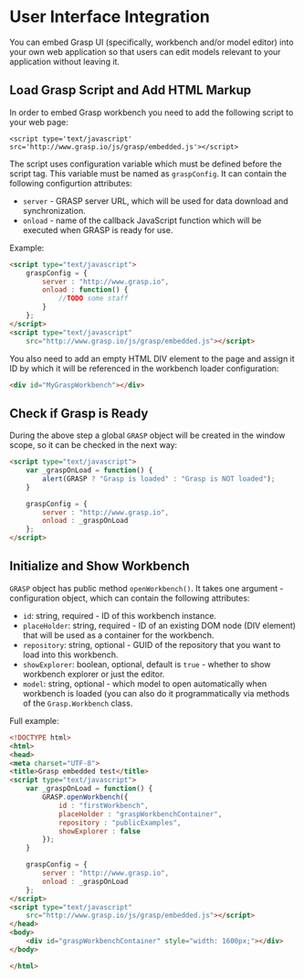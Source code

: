 # User Interface Integration

You can embed Grasp UI (specifically, workbench and/or model editor) into your own web application so that users can edit models relevant to your application without leaving it.

## Load Grasp Script and Add HTML Markup

In order to embed Grasp workbench you need to add the following script to your web page:

`<script type='text/javascript' src='http://www.grasp.io/js/grasp/embedded.js'></script>`

The script uses configuration variable which must be defined before the script tag. This variable must be named as `graspConfig`. It can contain the following configurtion attributes:

* `server` - GRASP server URL, which will be used for data download and synchronization.
* `onload` - name of the callback JavaScript function which will be executed when GRASP is ready for use.

Example:

```html
<script type="text/javascript">
	graspConfig = {
		server : "http://www.grasp.io",
		onload : function() {
			//TODO some staff
		}
	};
</script>
<script type="text/javascript"
	src="http://www.grasp.io/js/grasp/embedded.js"></script>
```

You also need to add an empty HTML DIV element to the page and assign it ID by which it will be referenced in the workbench loader configuration:

```html
<div id="MyGraspWorkbench"></div>
```

## Check if Grasp is Ready

During the above step a global `GRASP` object will be created in the window scope, so it can be checked in the next way:

```html
<script type="text/javascript">
    var _graspOnLoad = function() {
    	alert(GRASP ? "Grasp is loaded" : "Grasp is NOT loaded");
    }

	graspConfig = {
		server : "http://www.grasp.io",
		onload : _graspOnLoad
	};
</script>
```

## Initialize and Show Workbench

`GRASP` object has public method `openWorkbench()`. It takes one argument - configuration object, which can contain the following attributes:

* `id`: string, required - ID of this workbench instance.
* `placeHolder`: string, required - ID of an existing DOM node (DIV element) that will be used as a container for the workbench.
* `repository`: string, optional - GUID of the repository that you want to load into this workbench.
* `showExplorer`: boolean, optional, default is `true` - whether to show workbench explorer or just the editor.
* `model`: string, optional - which model to open automatically when workbench is loaded (you can also do it programmatically via methods of the `Grasp.Workbench` class.

Full example:

```html
<!DOCTYPE html>
<html>
<head>
<meta charset="UTF-8">
<title>Grasp embedded test</title>
<script type="text/javascript">
	var _graspOnLoad = function() {
		GRASP.openWorkbench({
			id : "firstWorkbench",
			placeHolder : "graspWorkbenchContainer",
			repository : "publicExamples",
			showExplorer : false
		});
	}

	graspConfig = {
		server : "http://www.grasp.io",
		onload : _graspOnLoad
	};
</script>
<script type="text/javascript"
	src="http://www.grasp.io/js/grasp/embedded.js"></script>
</head>
<body>
	<div id="graspWorkbenchContainer" style="width: 1600px;"></div>
</body>

</html>
```
